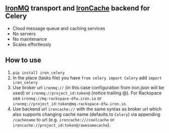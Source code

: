 ## [IronMQ](http://iron.io/mq) transport and [IronCache](http://iron.io/cache) backend for Celery

- Cloud message queue and caching services
- No servers
- No maintenance
- Scales effortlessly

## How to use

1. `pip install iron_celery`
2. In the place (tasks file) you have `from celery import Celery` add `import iron_celery`
3. Use broker url `ironmq://` (in this case configuration from iron.json will be used) or `ironmq://project_id:token@` (notice trailing @). For Rackspace use `ironmq://mq-rackspace-dfw.iron.io` or `ironmq://project_id:token@mq-rackspace-dfw.iron.io`.
4. Use backend url `ironcache://` with the same syntax as broker url which also supports changing cache name (defaults to `Celery`) via appending `/cachename` to url (e.g. `ironcache:///coolcache` or `ironcache://project_id:token@/awesomecache`).
